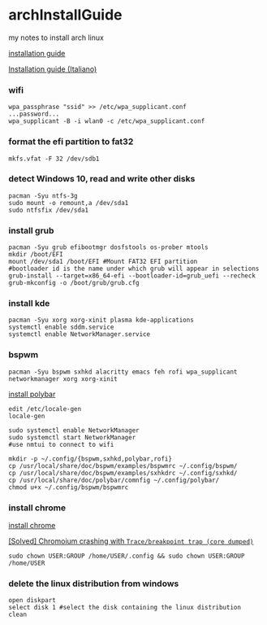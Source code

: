# archInstallGuide
my notes to install arch linux

[installation guide](https://wiki.archlinux.org/index.php/Installation_guide)

[Installation guide (Italiano)](https://wiki.archlinux.org/index.php/Installation_guide_(Italiano))

### wifi
```
wpa_passphrase "ssid" >> /etc/wpa_supplicant.conf
...password...
wpa_supplicant -B -i wlan0 -c /etc/wpa_supplicant.conf
```
### format the efi partition to fat32
```
mkfs.vfat -F 32 /dev/sdb1
```
### detect Windows 10, read and write other disks
```
pacman -Syu ntfs-3g
sudo mount -o remount,a /dev/sda1
sudo ntfsfix /dev/sda1
```
### install grub
```
pacman -Syu grub efibootmgr dosfstools os-prober mtools
mkdir /boot/EFI
mount /dev/sda1 /boot/EFI #Mount FAT32 EFI partition
#bootloader id is the name under which grub will appear in selections
grub-install --target=x86_64-efi --bootloader-id=grub_uefi --recheck
grub-mkconfig -o /boot/grub/grub.cfg
```
### install kde
```
pacman -Syu xorg xorg-xinit plasma kde-applications
systemctl enable sddm.service
systemctl enable NetworkManager.service
```
### bspwm
```
pacman -Syu bspwm sxhkd alacritty emacs feh rofi wpa_supplicant networkmanager xorg xorg-xinit
```
[install polybar](https://aur.archlinux.org/packages/polybar/)
```
edit /etc/locale-gen
locale-gen

sudo systemctl enable NetworkManager
sudo systemctl start NetworkManager
#use nmtui to connect to wifi

mkdir -p ~/.config/{bspwm,sxhkd,polybar,rofi}
cp /usr/local/share/doc/bspwm/examples/bspwmrc ~/.config/bspwm/
cp /usr/local/share/doc/bspwm/examples/sxhkdrc ~/.config/sxhkd/
cp /usr/local/share/doc/polybar/comnfig ~/.config/polybar/
chmod u+x ~/.config/bspwm/bspwmrc
```
### install chrome
[install chrome](https://aur.archlinux.org/packages/google-chrome/)

[[Solved] Chromoium crashing with `Trace/breakpoint trap (core dumped)`](https://bbs.archlinux.org/viewtopic.php?id=258632)

`sudo chown USER:GROUP /home/USER/.config && sudo chown USER:GROUP /home/USER`
### delete the linux distribution from windows
```
open diskpart
select disk 1 #select the disk containing the linux distribution
clean
```
